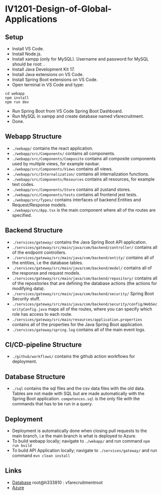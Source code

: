 # IV1201-Design-of-Global-Applications

## Setup
- Install VS Code.
- Install Node.js.
- Install xampp (only for MySQL). Username and password for MySQL should be root: .
- Install Java Development Kit 17.
- Install Java extensions on VS Code.
- Install Spring Boot extensions on VS Code.
- Open terminal in VS Code and type:
```
cd webapp
npm install
npm run dev
``` 
- Run Spring Boot from VS Code Spring Boot Dashboard.
- Run MySQL in xampp and create database named vfarecruitment.
- Done.

## Webapp Structure
- ```./webapp/``` contains the react application.
- ```./webapp/src/Components/``` contains all components.
- ```./webapp/src/Components/Composite``` contains all composite components used by multiple views, for example navbar.
- ```./webapp/src/Components/Views``` contains all views.
- ```./webapp/src/Internalization/``` contains all internalization functions.
- ```./webapp/src/Components/Resources``` contains all resources, for example text codes.
- ```./webapp/src/Components/Store``` contains all zustand stores.
- ```./webapp/src/Components/tests``` contains all frontend jest tests.
- ```./webapp/src/Types/``` contains interfaces of backend Entities and Request/Response models.
- ```./webapp/src/App.tsx``` is the main component where all of the routes are specified.

## Backend Structure
- ```./services/gateway/``` contains the Java Spring Boot API application.
- ```./services/gateway/src/main/java/com/backend/controller/``` contains all of the endpoint controllers.
- ```./services/gateway/src/main/java/com/backend/entity/``` contains all of the entities, i.e the database tables.
- ```./services/gateway/src/main/java/com/backend/model/``` contains all of the response and request models.
- ```./services/gateway/src/main/java/com/backend/repository/``` contains all of the repositories that are defining the database actions (the actions for modifying data).
- ```./services/gateway/src/main/java/com/backend/security/``` Spring Boot Security stuff.
- ```./services/gateway/src/main/java/com/backend/security/config/WebSecurityConfig.java``` maps all of the routes, where you can specify which role has access to each route.
- ```./services/gateway/src/main/resources/application.properties``` contains all of the properties for the Java Spring Boot application.
- ```./services/gateway/spring.log``` contains all of the main event logs.

## CI/CD-pipeline Structure
- ```./github/workflows/``` contains the github action workflows for deployment.

## Database Structure
- ```./sql``` contains the sql files and the csv data files with the old data. Tables are not made with SQL but are made automatically with the Spring Boot application. ```competences.sql``` is the only file with the commands that has to be run in a query.

## Deployment
- Deployment is automatically done when closing pull requests to the main branch, i.e the main branch is what is deployed to Azure.
- To build webapp locally; navigate to ```./webapp/``` and run command ```npm run build```
- To build API Application locally; navigate to ```./services/gateway/``` and run command ```mvn clean install```

## Links
- [Database](https://phpmyadmin678.loopia.se/) root@h333810 : vfarecruitmentroot
- [Azure](https://portal.azure.com/#@kth.onmicrosoft.com/resource/subscriptions/762702c5-f63f-4ded-ae3d-3bf5f01c7758/resourceGroups/IV1201_Recruitment/overview)

